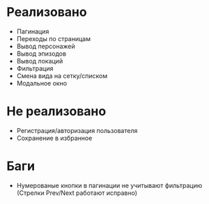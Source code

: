 # Реализовано
- Пагинация
- Переходы по страницам
- Вывод персонажей 
- Вывод эпизодов
- Вывод локаций
- Фильтрация
- Смена вида на сетку/списком
- Модальное окно

# Не реализовано
- Регистрация/авторизация пользователя
- Сохранение в избранное 

# Баги
- Нумерованые кнопки в пагинации не учитывают фильтрацию (Стрелки Prev/Next работают исправно)
